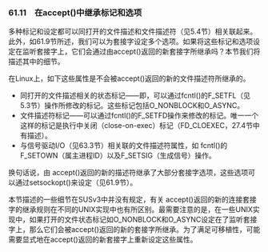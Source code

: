 ### 61.11　在accept()中继承标记和选项

多种标记和设定都可以同打开的文件描述和文件描述符（见5.4节）相关联起来。此外，如61.9节所述，我们可以为套接字设定多个选项。如果将这些标记和选项设定在监听套接字上，它们会通过由accept()返回的新套接字所继承吗？本节我们将描述其中的细节。

在Linux上，如下这些属性是不会被accept()返回的新的文件描述符所继承的。

+ 同打开的文件描述相关的状态标记——即，可以通过fcntl()的F_SETFL（见5.3节）操作所修改的标记。这些标记包括O_NONBLOCK和O_ASYNC。
+ 文件描述符标记——可以通过fcntl()的F_SETFD操作来修改的标记。唯一一个这样的标记是执行中关闭（close-on-exec）标记（FD_CLOEXEC，27.4节中有描述）。
+ 与信号驱动I/O（见63.3节）相关联的文件描述符属性，如 fcntl()的F_SETOWN（属主进程ID）以及F_SETSIG（生成信号）操作。

换句话说，由 accept()返回的新的描述符继承了大部分套接字选项，这些选项可以通过setsockopt()来设定（见61.9节）。

本节描述的一些细节在SUSv3中并没有规定，有关 accept()返回的新的连接套接字的继承规则在不同的UNIX实现中也有所区别。最需要注意的是，在一些UNIX实现中，如果打开的文件状态标记如O_NONBLOCK和O_ASYNC设定在了监听套接字上，那么它们会被accept()返回的新的套接字所继承。为了满足可移植性，可能需要显式地在accept()返回的新套接字上重新设定这些属性。

